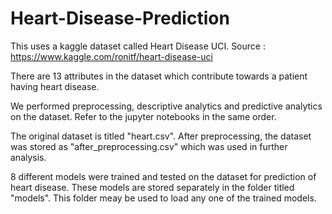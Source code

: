 # Heart-Disease-Prediction
This uses a kaggle dataset called Heart Disease UCI. 
Source : https://www.kaggle.com/ronitf/heart-disease-uci  

There are 13 attributes in the dataset which contribute towards a patient having heart disease.

We performed preprocessing, descriptive analytics and predictive analytics on the dataset. Refer to the jupyter notebooks in the same order.

The original dataset is titled "heart.csv". After preprocessing, the dataset was stored as "after_preprocessing.csv" which was used in further analysis.

8 different models were trained and tested on the dataset for prediction of heart disease. These models are stored separately in the folder titled "models". This folder meay be used to load any one of the trained models.
